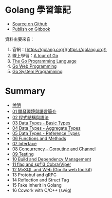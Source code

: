 # Golang 學習筆記

- [Source on Github](https://github.com/kigichang/golang)
- [Publish on Gitbook](https://kigi.gitbooks.io/golang/content/)

資料主要來自：

1. 官網：[https://golang.org/](https://golang.org/)
1. 線上學習：[A tour of Go](https://tour.golang.org/welcome/1)
1. [The Go Programming Language](https://www.amazon.com/Programming-Language-Addison-Wesley-Professional-Computing-ebook/dp/B0184N7WWS)
1. [Go Web Programming](https://www.manning.com/books/go-web-programming)
1. [Go System Programming](https://www.packtpub.com/networking-and-servers/go-systems-programming)

# Summary

- [說明](README.md)
- [01 開發環境與語言簡介](class01_.md)
- [02 程式結構與語法](class02_.md)
- [03 Data Types - Basic Types](class03_.md)
- [04 Data Types - Aggregate Types](class04_.md)
- [05 Data Types - Reference Types](class05_.md)
- [06 Functions and Methods](class06_.md)
- [07 Interface](class07_.md)
- [08 Concurrency - Goroutine and Channel](class08_.md)
- [09 Testing](class09_.md)
- [10 Build and Dependency Management](class10_.md)
- [11 flag and spf13 Cobra/Viper](class11_.md)
- [12 MySQL and Web (Gorilla web toolkit)](class12_.md)
- 13 Protobuf and gRPC
- 14 Reflection and Struct Tag
- 15 Fake Inherit in Golang
- 16 Cowork with C/C++ (swig)
